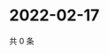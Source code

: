 # 2022-02-17

共 0 条

<!-- BEGIN WEIBO -->
<!-- 最后更新时间 Thu Feb 17 2022 06:13:43 GMT+0800 (China Standard Time) -->

<!-- END WEIBO -->
